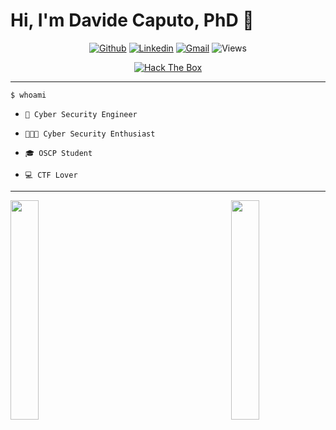 <h1 align="center">  <h1> Hi, I'm Davide Caputo, PhD 👋 </h1>
<div align="center">

[![Github](https://img.shields.io/badge/-Github-000?style=flat&logo=Github&logoColor=white)](https://github.com/dad01513)
[![Linkedin](https://img.shields.io/badge/-LinkedIn-blue?style=flat&logo=Linkedin&logoColor=white)](https://www.linkedin.com/in/davide-caputo/)
[![Gmail](https://img.shields.io/badge/-Gmail-c14438?style=flat&logo=Gmail&logoColor=white)](mailto:dave.caputo93@gmail.com)
![Views](https://komarev.com/ghpvc/?username=Dado1513&color=brightgreen)
</div>

<div align="center">
  <a href="https://app.hackthebox.com/profile/580421"> <img src="https://www.hackthebox.eu/badge/image/580421"  alt="Hack The Box">  </a>
</div>
<hr>


```$ whoami```

 - ```💼 Cyber Security Engineer```

 - ```👨🏻‍💻 Cyber Security Enthusiast```

 - ```🎓 OSCP Student```

 - ```💻 CTF Lover```  <!--[![CTFtime](https://shields.io/badge/-CTF-05122A?style=flat&logo=CTF)](https://ctftime.org/user/28094)-->



<hr>

<div>
  <img width="30%" src="https://github-readme-stats-eight-theta.vercel.app/api?username=Dado1513&show_icons=true&theme=dark&include_all_commits=true&count_private=true" />
  <img align="right" width="30%" src="https://github-readme-stats.vercel.app/api/top-langs/?username=dado1513&hide=html,Jupyter%20Notebook,PHP&langs_count=8&layout=compact&theme=dark&exclude_repo=IoT-Security-awesome"/>
</div>




<!--<h3> 🛠 &nbsp;Skills </h3>-->

<!--![Python](https://img.shields.io/badge/Python-14354C?style=flat&logo=python&logoColor=white)&nbsp;
![Android](https://img.shields.io/badge/Android-3DDC84?style=flat&logo=android&logoColor=white)&nbsp;
![Android](https://img.shields.io/badge/Android_Reversing-3DDC84?style=flat&logo=android&logoColor=white)&nbsp;-->
<!--![iOS](https://img.shields.io/badge/iOS_Reversing-000000?style=flat&logo=ios&logoColor=white)&nbsp;-->


<!--![Java](https://img.shields.io/badge/Java-ED8B00?style=flat&logo=java&logoColor=white)&nbsp;
![Kotlin](https://img.shields.io/badge/Kotlin-0095D5?&style=flat&logo=kotlin&logoColor=white)&nbsp;
![Rust](https://img.shields.io/badge/Rust-000000?style=flat&logo=rust&logoColor=white)&nbsp;
![C](https://img.shields.io/badge/C-00599C?style=flat&logo=c&logoColor=white)&nbsp;
![C++](https://img.shields.io/badge/C%2B%2B-00599C?style=flat&logo=c%2B%2B&logoColor=white)&nbsp;-->
<!--![JavaScript](https://img.shields.io/badge/JavaScript-F7DF1E?style=flat&logo=javascript&logoColor=black)&nbsp;-->


<!--
![GitHub](https://img.shields.io/badge/-GitHub-05122A?style=flat&logo=github)&nbsp;
![Git](https://img.shields.io/badge/-Git-F05032?style=flat&logo=git&logoColor=white)&nbsp;
![MongoDB](https://img.shields.io/badge/MongoDB-4EA94B?style=flat&logo=mongodb&logoColor=white)&nbsp;
![Docker](https://img.shields.io/badge/-Docker-46a2f1?style=flat&logo=docker&logoColor=white)&nbsp;
![Ubuntu](https://img.shields.io/badge/Ubuntu-E95420?style=flat&logo=ubuntu&logoColor=white)&nbsp;
-->




<!--
**Dado1513/Dado1513** is a ✨ _special_ ✨ repository because its `README.md` (this file) appears on your GitHub profile.
![Github](https://github-profile-trophy.vercel.app/?username=Dado1513)


Here are some ideas to get you started:

- 🔭 I’m currently working on ...
- 🌱 I’m currently learning ...
- 👯 I’m looking to collaborate on ...
- 🤔 I’m looking for help with ...
- 💬 Ask me about ...
- 📫 How to reach me: ...
- 😄 Pronouns: ...
- ⚡ Fun fact: ...
-->
